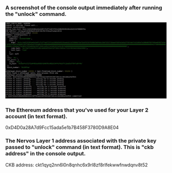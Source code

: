 <h3>A screenshot of the console output immediately after running the "unlock" command.</h3>
<img src="https://github.com/Olugbenga2000/Nervos-hackathon/blob/main/task%2010/console%20output.JPG">
<h3>The Ethereum address that you've used for your Layer 2 account (in text format).</h3>
0xD4D0a28A7d9Fcc15ada5e1b7B458F3780D9A8E04
<h3>The Nervos Layer 1 address associated with the private key passed to "unlock" command (in text format). This is "ckb address" in the console output.</h3>
CKB address: ckt1qyq2nn6l0n8qnhc6x9rl8zf8rlfekwwfnwdqnv8t52
